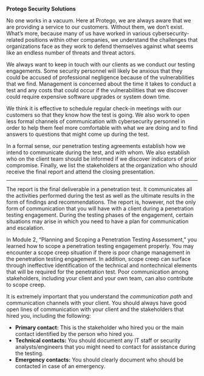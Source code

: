 **Protego Security Solutions**

No one works in a vacuum. Here at Protego, we are always aware that we are providing a service to our customers. Without them, we don’t exist. What’s more, because many of us have worked in various cybersecurity-related positions within other companies, we understand the challenges that organizations face as they work to defend themselves against what seems like an endless number of threats and threat actors.

We always want to keep in touch with our clients as we conduct our testing engagements. Some security personnel will likely be anxious that they could be accused of professional negligence because of the vulnerabilities that we find. Management is concerned about the time it takes to conduct a test and any costs that could occur if the vulnerabilities that we discover could require expensive software upgrades or system down time.

We think it is effective to schedule regular check-in meetings with our customers so that they know how the test is going. We also work to open less formal channels of communication with cybersecurity personnel in order to help them feel more comfortable with what we are doing and to find answers to questions that might come up during the test.

In a formal sense, our penetration testing agreements establish how we intend to communicate during the test, and with whom. We also establish who on the client team should be informed if we discover indicators of prior compromise. Finally, we list the stakeholders at the organization who should receive the final report and attend the closing presentation.

---

The report is the final deliverable in a penetration test. It communicates all the activities performed during the test as well as the ultimate results in the form of findings and recommendations. The report is, however, not the only form of communication that you will have with a client during a penetration testing engagement. During the testing phases of the engagement, certain situations may arise in which you need to have a plan for communication and escalation.

In Module 2, “Planning and Scoping a Penetration Testing Assessment,” you learned how to scope a penetration testing engagement properly. You may encounter a scope creep situation if there is poor change management in the penetration testing engagement. In addition, scope creep can surface through ineffective identification of the technical and nontechnical elements that will be required for the penetration test. Poor communication among stakeholders, including your client and your own team, can also contribute to scope creep.

It is extremely important that you understand the _communication path_ and communication channels with your client. You should always have good open lines of communication with your client and the stakeholders that hired you, including the following:

- **Primary contact:** This is the stakeholder who hired you or the main contact identified by the person who hired you.
- **Technical contacts:** You should document any IT staff or security analysts/engineers that you might need to contact for assistance during the testing.
- **Emergency contacts:** You should clearly document who should be contacted in case of an emergency.

